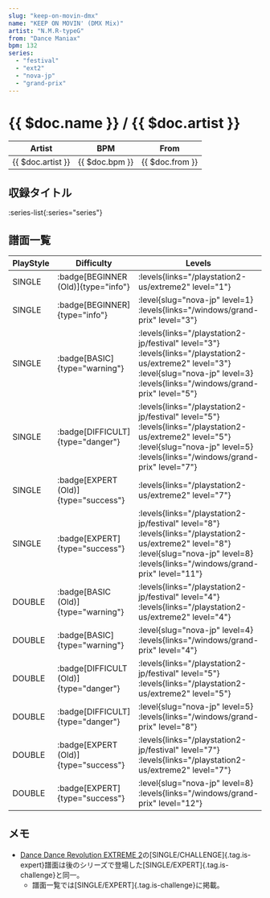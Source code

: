 ```yaml
---
slug: "keep-on-movin-dmx"
name: "KEEP ON MOVIN' (DMX Mix)"
artist: "N.M.R-typeG"
from: "Dance Maniax"
bpm: 132
series:
  - "festival"
  - "ext2"
  - "nova-jp"
  - "grand-prix"
---
```


# {{ $doc.name }} / {{ $doc.artist }}

|Artist|BPM|From|
|------|---|----|
|{{ $doc.artist }}|{{ $doc.bpm }}|{{ $doc.from }}|

## 収録タイトル

:series-list{:series="series"}

## 譜面一覧

|PlayStyle|Difficulty|Levels|Notes|Movie|
|---------|----------|------|-----|-----|
|SINGLE| :badge[BEGINNER (Old)]{type="info"}| :levels{links="/playstation2-us/extreme2" level="1"}|85/0||
|SINGLE| :badge[BEGINNER]{type="info"}|<div class="field is-grouped is-grouped-multiline"> :level{slug="nova-jp" level=1}  :levels{links="/windows/grand-prix" level="3"}</div>|89/0||
|SINGLE| :badge[BASIC]{type="warning"}|<div class="field is-grouped is-grouped-multiline"> :levels{links="/playstation2-jp/festival" level="3"}  :levels{links="/playstation2-us/extreme2" level="3"} :level{slug="nova-jp" level=3}  :levels{links="/windows/grand-prix" level="5"}</div>|134/12||
|SINGLE| :badge[DIFFICULT]{type="danger"}|<div class="field is-grouped is-grouped-multiline"> :levels{links="/playstation2-jp/festival" level="5"}  :levels{links="/playstation2-us/extreme2" level="5"} :level{slug="nova-jp" level=5}  :levels{links="/windows/grand-prix" level="7"}</div>|187/13||
|SINGLE| :badge[EXPERT (Old)]{type="success"}| :levels{links="/playstation2-us/extreme2" level="7"}|231/12||
|SINGLE| :badge[EXPERT]{type="success"}|<div class="field is-grouped is-grouped-multiline"> :levels{links="/playstation2-jp/festival" level="8"}  :levels{links="/playstation2-us/extreme2" level="8"} :level{slug="nova-jp" level=8}  :levels{links="/windows/grand-prix" level="11"}</div>|307/31||
|DOUBLE| :badge[BASIC (Old)]{type="warning"}|<div class="field is-grouped is-grouped-multiline"> :levels{links="/playstation2-jp/festival" level="4"}  :levels{links="/playstation2-us/extreme2" level="4"}</div>|133/8||
|DOUBLE| :badge[BASIC]{type="warning"}|<div class="field is-grouped is-grouped-multiline"> :level{slug="nova-jp" level=4}  :levels{links="/windows/grand-prix" level="4"}</div>|115/5||
|DOUBLE| :badge[DIFFICULT (Old)]{type="danger"}|<div class="field is-grouped is-grouped-multiline"> :levels{links="/playstation2-jp/festival" level="5"}  :levels{links="/playstation2-us/extreme2" level="5"}</div>|171/16||
|DOUBLE| :badge[DIFFICULT]{type="danger"}|<div class="field is-grouped is-grouped-multiline"> :level{slug="nova-jp" level=5}  :levels{links="/windows/grand-prix" level="8"}</div>|196/16||
|DOUBLE| :badge[EXPERT (Old)]{type="success"}|<div class="field is-grouped is-grouped-multiline"> :levels{links="/playstation2-jp/festival" level="7"}  :levels{links="/playstation2-us/extreme2" level="7"}</div>|206/15||
|DOUBLE| :badge[EXPERT]{type="success"}|<div class="field is-grouped is-grouped-multiline"> :level{slug="nova-jp" level=8}  :levels{links="/windows/grand-prix" level="12"}</div>|297/2||

## メモ

- [Dance Dance Revolution EXTREME 2](/series/ext2)の[SINGLE/CHALLENGE]{.tag.is-expert}譜面は後のシリーズで登場した[SINGLE/EXPERT]{.tag.is-challenge}と同一。
  - 譜面一覧では[SINGLE/EXPERT]{.tag.is-challenge}に掲載。

